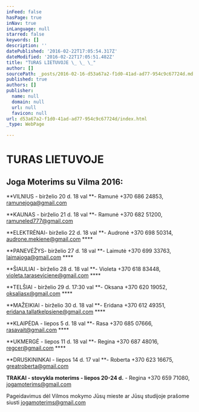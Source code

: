 ```yaml
---
inFeed: false
hasPage: true
inNav: true
inLanguage: null
starred: false
keywords: []
description: ''
datePublished: '2016-02-22T17:05:54.317Z'
dateModified: '2016-02-22T17:05:51.482Z'
title: "TURAS LIETUVOJE \_ \_ \_"
author: []
sourcePath: _posts/2016-02-16-d53a67a2-f1d0-41ad-ad77-954c9c67724d.md
published: true
authors: []
publisher:
  name: null
  domain: null
  url: null
  favicon: null
url: d53a67a2-f1d0-41ad-ad77-954c9c67724d/index.html
_type: WebPage

---
```

# TURAS LIETUVOJE      

## Joga Moterims su Vilma 2016:

**VILNIUS - birželio 20 d. 18 val **- Ramunė +370 686 24853, ramunejoga@gmail.com                                                   

**KAUNAS - birželio 21 d. 18 val **- Ramunė +370 682 51200, ramuneled777@gmail.com 

**ELEKTRĖNAI- birželio 22 d. 18 val **- Audronė +370 698 50314, audrone.mekiene@gmail.com                            ****

**PANEVĖŽYS- birželio 27 d. 18 val **- Laimutė +370 699 33763, laimajoga@gmail.com                                 ****

**ŠIAULIAI - birželio 28 d. 18 val **- Violeta +370 618 83448, violeta.taraseviciene@gmail.com ****

**TELŠIAI - birželio 29 d. 17:30 val **- Oksana +370 620 19052, oksaliasx@gmail.com                                ****

**MAŽEIKIAI - birželio 30 d. 18 val **- Eridana +370 612 49351, eridana.tallatkelpsiene@gmail.com ****

**KLAIPĖDA - liepos 5 d. 18 val **- Rasa +370 685 07666, rasavait@gmail.com                      ****

**UKMERGĖ - liepos 11 d. 18 val **- Regina +370 687 48016, regcer@gmail.com                               ****

**DRUSKININKAI - liepos 14 d. 17 val **- Roberta +370 623 16675, greatroberta@gmail.com

**TRAKAI - stovykla moterims - liepos 20-24 d.** - Regina +370 659 71080, jogamoterims@gmail.com

Pageidavimus dėl Vilmos mokymo Jūsų mieste ar Jūsų studijoje prašome siusti jogamoterims@gmail.com